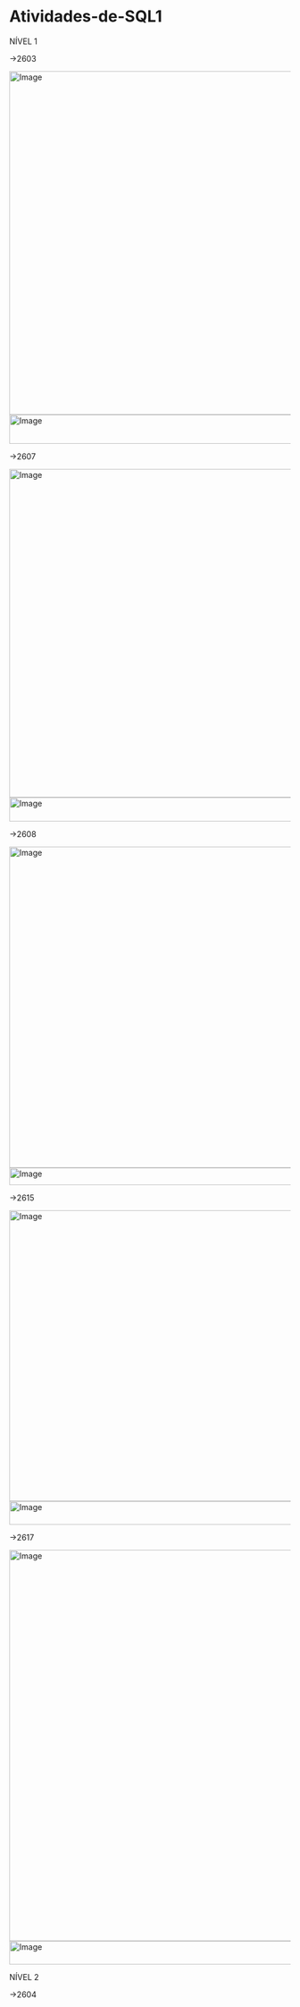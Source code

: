 # Atividades-de-SQL1
NÍVEL 1

->2603

<img width="1116" height="614" alt="Image" src="https://github.com/user-attachments/assets/fcb22b34-3479-4812-ae1d-7fb001e2070f" />
<img width="1078" height="52" alt="Image" src="https://github.com/user-attachments/assets/e9176d3a-a974-4013-b551-1817ec45a910" />

->2607

<img width="1083" height="587" alt="Image" src="https://github.com/user-attachments/assets/80d9ceee-a77a-446b-9208-27c0c4e0c1f4" />
<img width="1079" height="43" alt="Image" src="https://github.com/user-attachments/assets/1d00e8d4-8f8e-4c47-a05c-5f5b864bba29" />

->2608

<img width="796" height="574" alt="Image" src="https://github.com/user-attachments/assets/0de32d69-7da2-47b2-8cdf-de6a2ec4f55b" />
<img width="1069" height="31" alt="Image" src="https://github.com/user-attachments/assets/144aac27-8b82-4b7f-922f-191fae814cd5" />

->2615

<img width="1095" height="520" alt="Image" src="https://github.com/user-attachments/assets/5566d421-61a1-47f6-a698-0cfbfbdf772f" />
<img width="1072" height="42" alt="Image" src="https://github.com/user-attachments/assets/2dcbcb3f-44f1-4966-ac9e-05e50ec57085" />

->2617

<img width="1209" height="699" alt="Image" src="https://github.com/user-attachments/assets/1d91a41d-9e99-48f4-b278-2deb6db58ff1" />
<img width="1081" height="42" alt="Image" src="https://github.com/user-attachments/assets/170200e3-9a1e-473d-a6db-0979639d251c" />

NÍVEL 2

->2604
